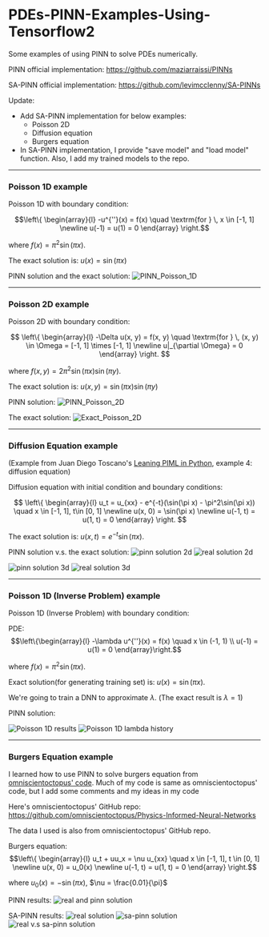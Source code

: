 # PDEs-PINN-Examples-Using-Tensorflow2

Some examples of using PINN to solve PDEs numerically.

PINN official implementation: https://github.com/maziarraissi/PINNs

SA-PINN official implementation: https://github.com/levimcclenny/SA-PINNs

Update: 

- Add SA-PINN implementation for below examples:
  - Poisson 2D
  - Diffusion equation
  - Burgers equation
- In SA-PINN implementation, I provide "save model" and "load model" function. Also, I add my trained models to the repo.


----

### Poisson 1D example

Poisson 1D with boundary condition:

$$\left\{ 
    \begin{array}{l}
    -u^{''}(x) = f(x) \quad \textrm{for } \, x \in [-1, 1] \newline
    u(-1) = u(1) = 0
    \end{array}
    \right.$$


where $f(x) = \pi^2 \sin(\pi x)$.


The exact solution is: $u(x) = \sin(\pi x)$

PINN solution and the exact solution: ![PINN_Poisson_1D](Poisson%201D/results_for_test_set.png)

---

### Poisson 2D example

Poisson 2D with boundary condition:

$$
\left\{ 
    \begin{array}{l}
    -\Delta u(x, y) = f(x, y) \quad \textrm{for } \, (x, y) \in \Omega = [-1, 1] \times [-1, 1] \newline
    u|_{\partial \Omega} = 0
    \end{array}
\right.
$$


where $f(x, y) = 2\pi^2 \sin(\pi x)\sin(\pi y)$.

The exact solution is: $u(x, y) = \sin(\pi x) \sin(\pi y)$

PINN solution: ![PINN_Poisson_2D](Poisson%202D/output/u_pred.png)

The exact solution: ![Exact_Poisson_2D](Poisson%202D/output/u_exact.png)

---

### Diffusion Equation example

(Example from Juan Diego Toscano's [Leaning PIML in Python](https://github.com/jdtoscano94/Learning-Python-Physics-Informed-Machine-Learning-PINNs-DeepONets), example 4: diffusion equation)

Diffusion equation with initial condition and boundary conditions:


$$
\left\{ 
    \begin{array}{l}
    u_t = u_{xx} - e^{-t}(\sin(\pi x) - \pi^2\sin(\pi x)) \quad x \in [-1, 1], t\in [0, 1] \newline
    u(x, 0) = \sin(\pi x) \newline
    u(-1, t) = u(1, t) = 0
    \end{array}
\right.
$$

The exact solution is: $u(x, t) = e^{-t}\sin(\pi x)$.

PINN solution v.s. the exact solution: 
![pinn solution 2d](Diffusion%20Equation/outputs/pinn_solution_2d.png)
![real solution 2d](Diffusion%20Equation/outputs/real_solution_2d.png)

![pinn solution 3d](Diffusion%20Equation/outputs/pinn_solution_3d.png)
![real solution 3d](Diffusion%20Equation/outputs/real_solution_3d.png)

---

### Poisson 1D (Inverse Problem) example

Poisson 1D (Inverse Problem) with boundary condition:

PDE:
$$\left\{\begin{array}{l}
-\lambda u^{''}(x) = f(x) \quad x \in (-1, 1) \\
u(-1) = u(1) = 0
\end{array}\right.$$

where $f(x) = \pi^2 \sin(\pi x)$.

Exact solution(for generating training set) is: $u(x) = \sin(\pi x)$.

We're going to train a DNN to approximate $\lambda$. (The exact result is $\lambda = 1$)

PINN solution:

![Poisson 1D results](Poisson%201D%20Inverse%20Problem/model_results.png)
![Poisson 1D lambda history](Poisson%201D%20Inverse%20Problem/lambda_progress.png)

--- 

### Burgers Equation example

I learned how to use PINN to solve burgers equation from [omniscientoctopus' code](https://github.com/omniscientoctopus/Physics-Informed-Neural-Networks/blob/main/TensorFlow/Burgers%20Equation/Burgers_Equation.ipynb). Much of my code is same as omniscientoctopus' code, but I add some comments and my ideas in my code

Here's omniscientoctopus' GitHub repo: https://github.com/omniscientoctopus/Physics-Informed-Neural-Networks

The data I used is also from omniscientoctopus' GitHub repo.

Burgers equation:
$$\left\{
\begin{array}{l}
u_t + uu_x = \nu u_{xx} \quad x \in [-1, 1], t \in [0, 1] \newline
u(x, 0) = u_0(x) \newline
u(-1, t) = u(1, t) = 0
\end{array}
\right.$$

where $u_0(x) = -\sin(\pi x)$, $\nu = \frac{0.01}{\pi}$

PINN results: 
![real and pinn solution](Burgers%20Equation/outputs/real_and_pinn_solution.png)

SA-PINN results:
![real solution](Burgers%20Equation/outputs/exact_solution_3d.png)
![sa-pinn solution](Burgers%20Equation/outputs/sa-pinn_solution_3d.png)
![real v.s sa-pinn solution](Burgers%20Equation/outputs/real_and_sa-pinn_solution.png)


